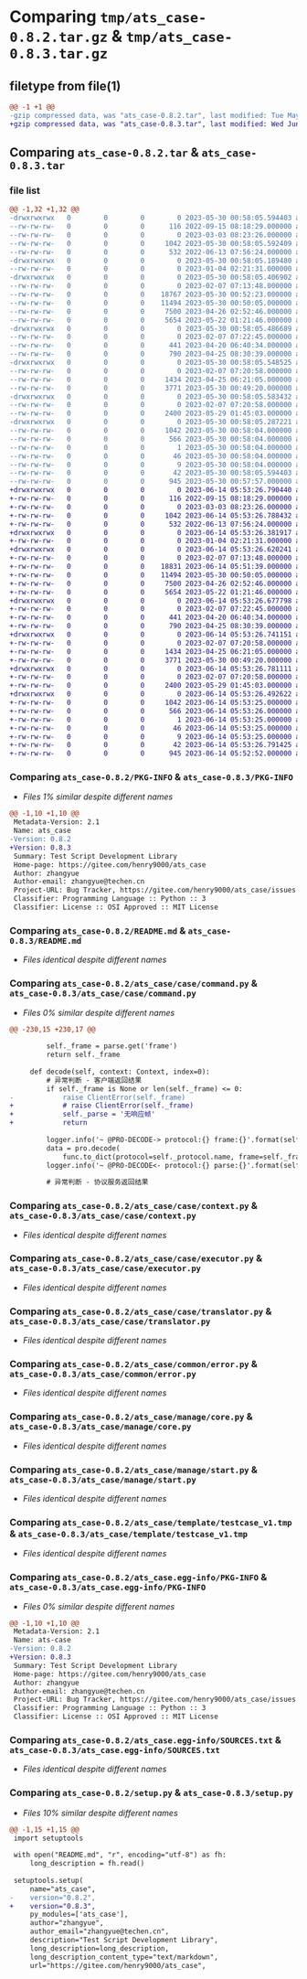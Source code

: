 # Comparing `tmp/ats_case-0.8.2.tar.gz` & `tmp/ats_case-0.8.3.tar.gz`

## filetype from file(1)

```diff
@@ -1 +1 @@
-gzip compressed data, was "ats_case-0.8.2.tar", last modified: Tue May 30 00:58:05 2023, max compression
+gzip compressed data, was "ats_case-0.8.3.tar", last modified: Wed Jun 14 05:53:26 2023, max compression
```

## Comparing `ats_case-0.8.2.tar` & `ats_case-0.8.3.tar`

### file list

```diff
@@ -1,32 +1,32 @@
-drwxrwxrwx   0        0        0        0 2023-05-30 00:58:05.594403 ats_case-0.8.2/
--rw-rw-rw-   0        0        0      116 2022-09-15 08:18:29.000000 ats_case-0.8.2/LICENSE
--rw-rw-rw-   0        0        0        0 2023-03-03 08:23:26.000000 ats_case-0.8.2/MANIFEST.in
--rw-rw-rw-   0        0        0     1042 2023-05-30 00:58:05.592409 ats_case-0.8.2/PKG-INFO
--rw-rw-rw-   0        0        0      532 2022-06-13 07:56:24.000000 ats_case-0.8.2/README.md
-drwxrwxrwx   0        0        0        0 2023-05-30 00:58:05.189480 ats_case-0.8.2/ats_case/
--rw-rw-rw-   0        0        0        0 2023-01-04 02:21:31.000000 ats_case-0.8.2/ats_case/__init__.py
-drwxrwxrwx   0        0        0        0 2023-05-30 00:58:05.406902 ats_case-0.8.2/ats_case/case/
--rw-rw-rw-   0        0        0        0 2023-02-07 07:13:48.000000 ats_case-0.8.2/ats_case/case/__init__.py
--rw-rw-rw-   0        0        0    18767 2023-05-30 00:52:23.000000 ats_case-0.8.2/ats_case/case/command.py
--rw-rw-rw-   0        0        0    11494 2023-05-30 00:50:05.000000 ats_case-0.8.2/ats_case/case/context.py
--rw-rw-rw-   0        0        0     7500 2023-04-26 02:52:46.000000 ats_case-0.8.2/ats_case/case/executor.py
--rw-rw-rw-   0        0        0     5654 2023-05-22 01:21:46.000000 ats_case-0.8.2/ats_case/case/translator.py
-drwxrwxrwx   0        0        0        0 2023-05-30 00:58:05.486689 ats_case-0.8.2/ats_case/common/
--rw-rw-rw-   0        0        0        0 2023-02-07 07:22:45.000000 ats_case-0.8.2/ats_case/common/__init__.py
--rw-rw-rw-   0        0        0      441 2023-04-20 06:40:34.000000 ats_case-0.8.2/ats_case/common/enum.py
--rw-rw-rw-   0        0        0      790 2023-04-25 08:30:39.000000 ats_case-0.8.2/ats_case/common/error.py
-drwxrwxrwx   0        0        0        0 2023-05-30 00:58:05.548525 ats_case-0.8.2/ats_case/manage/
--rw-rw-rw-   0        0        0        0 2023-02-07 07:20:58.000000 ats_case-0.8.2/ats_case/manage/__init__.py
--rw-rw-rw-   0        0        0     1434 2023-04-25 06:21:05.000000 ats_case-0.8.2/ats_case/manage/core.py
--rw-rw-rw-   0        0        0     3771 2023-05-30 00:49:20.000000 ats_case-0.8.2/ats_case/manage/start.py
-drwxrwxrwx   0        0        0        0 2023-05-30 00:58:05.583432 ats_case-0.8.2/ats_case/template/
--rw-rw-rw-   0        0        0        0 2023-02-07 07:20:58.000000 ats_case-0.8.2/ats_case/template/__init__.py
--rw-rw-rw-   0        0        0     2400 2023-05-29 01:45:03.000000 ats_case-0.8.2/ats_case/template/testcase_v1.tmp
-drwxrwxrwx   0        0        0        0 2023-05-30 00:58:05.287221 ats_case-0.8.2/ats_case.egg-info/
--rw-rw-rw-   0        0        0     1042 2023-05-30 00:58:04.000000 ats_case-0.8.2/ats_case.egg-info/PKG-INFO
--rw-rw-rw-   0        0        0      566 2023-05-30 00:58:04.000000 ats_case-0.8.2/ats_case.egg-info/SOURCES.txt
--rw-rw-rw-   0        0        0        1 2023-05-30 00:58:04.000000 ats_case-0.8.2/ats_case.egg-info/dependency_links.txt
--rw-rw-rw-   0        0        0       46 2023-05-30 00:58:04.000000 ats_case-0.8.2/ats_case.egg-info/requires.txt
--rw-rw-rw-   0        0        0        9 2023-05-30 00:58:04.000000 ats_case-0.8.2/ats_case.egg-info/top_level.txt
--rw-rw-rw-   0        0        0       42 2023-05-30 00:58:05.594403 ats_case-0.8.2/setup.cfg
--rw-rw-rw-   0        0        0      945 2023-05-30 00:57:57.000000 ats_case-0.8.2/setup.py
+drwxrwxrwx   0        0        0        0 2023-06-14 05:53:26.790440 ats_case-0.8.3/
+-rw-rw-rw-   0        0        0      116 2022-09-15 08:18:29.000000 ats_case-0.8.3/LICENSE
+-rw-rw-rw-   0        0        0        0 2023-03-03 08:23:26.000000 ats_case-0.8.3/MANIFEST.in
+-rw-rw-rw-   0        0        0     1042 2023-06-14 05:53:26.788432 ats_case-0.8.3/PKG-INFO
+-rw-rw-rw-   0        0        0      532 2022-06-13 07:56:24.000000 ats_case-0.8.3/README.md
+drwxrwxrwx   0        0        0        0 2023-06-14 05:53:26.381917 ats_case-0.8.3/ats_case/
+-rw-rw-rw-   0        0        0        0 2023-01-04 02:21:31.000000 ats_case-0.8.3/ats_case/__init__.py
+drwxrwxrwx   0        0        0        0 2023-06-14 05:53:26.620241 ats_case-0.8.3/ats_case/case/
+-rw-rw-rw-   0        0        0        0 2023-02-07 07:13:48.000000 ats_case-0.8.3/ats_case/case/__init__.py
+-rw-rw-rw-   0        0        0    18831 2023-06-14 05:51:39.000000 ats_case-0.8.3/ats_case/case/command.py
+-rw-rw-rw-   0        0        0    11494 2023-05-30 00:50:05.000000 ats_case-0.8.3/ats_case/case/context.py
+-rw-rw-rw-   0        0        0     7500 2023-04-26 02:52:46.000000 ats_case-0.8.3/ats_case/case/executor.py
+-rw-rw-rw-   0        0        0     5654 2023-05-22 01:21:46.000000 ats_case-0.8.3/ats_case/case/translator.py
+drwxrwxrwx   0        0        0        0 2023-06-14 05:53:26.677798 ats_case-0.8.3/ats_case/common/
+-rw-rw-rw-   0        0        0        0 2023-02-07 07:22:45.000000 ats_case-0.8.3/ats_case/common/__init__.py
+-rw-rw-rw-   0        0        0      441 2023-04-20 06:40:34.000000 ats_case-0.8.3/ats_case/common/enum.py
+-rw-rw-rw-   0        0        0      790 2023-04-25 08:30:39.000000 ats_case-0.8.3/ats_case/common/error.py
+drwxrwxrwx   0        0        0        0 2023-06-14 05:53:26.741151 ats_case-0.8.3/ats_case/manage/
+-rw-rw-rw-   0        0        0        0 2023-02-07 07:20:58.000000 ats_case-0.8.3/ats_case/manage/__init__.py
+-rw-rw-rw-   0        0        0     1434 2023-04-25 06:21:05.000000 ats_case-0.8.3/ats_case/manage/core.py
+-rw-rw-rw-   0        0        0     3771 2023-05-30 00:49:20.000000 ats_case-0.8.3/ats_case/manage/start.py
+drwxrwxrwx   0        0        0        0 2023-06-14 05:53:26.781111 ats_case-0.8.3/ats_case/template/
+-rw-rw-rw-   0        0        0        0 2023-02-07 07:20:58.000000 ats_case-0.8.3/ats_case/template/__init__.py
+-rw-rw-rw-   0        0        0     2400 2023-05-29 01:45:03.000000 ats_case-0.8.3/ats_case/template/testcase_v1.tmp
+drwxrwxrwx   0        0        0        0 2023-06-14 05:53:26.492622 ats_case-0.8.3/ats_case.egg-info/
+-rw-rw-rw-   0        0        0     1042 2023-06-14 05:53:25.000000 ats_case-0.8.3/ats_case.egg-info/PKG-INFO
+-rw-rw-rw-   0        0        0      566 2023-06-14 05:53:26.000000 ats_case-0.8.3/ats_case.egg-info/SOURCES.txt
+-rw-rw-rw-   0        0        0        1 2023-06-14 05:53:25.000000 ats_case-0.8.3/ats_case.egg-info/dependency_links.txt
+-rw-rw-rw-   0        0        0       46 2023-06-14 05:53:25.000000 ats_case-0.8.3/ats_case.egg-info/requires.txt
+-rw-rw-rw-   0        0        0        9 2023-06-14 05:53:25.000000 ats_case-0.8.3/ats_case.egg-info/top_level.txt
+-rw-rw-rw-   0        0        0       42 2023-06-14 05:53:26.791425 ats_case-0.8.3/setup.cfg
+-rw-rw-rw-   0        0        0      945 2023-06-14 05:52:52.000000 ats_case-0.8.3/setup.py
```

### Comparing `ats_case-0.8.2/PKG-INFO` & `ats_case-0.8.3/PKG-INFO`

 * *Files 1% similar despite different names*

```diff
@@ -1,10 +1,10 @@
 Metadata-Version: 2.1
 Name: ats_case
-Version: 0.8.2
+Version: 0.8.3
 Summary: Test Script Development Library
 Home-page: https://gitee.com/henry9000/ats_case
 Author: zhangyue
 Author-email: zhangyue@techen.cn
 Project-URL: Bug Tracker, https://gitee.com/henry9000/ats_case/issues
 Classifier: Programming Language :: Python :: 3
 Classifier: License :: OSI Approved :: MIT License
```

### Comparing `ats_case-0.8.2/README.md` & `ats_case-0.8.3/README.md`

 * *Files identical despite different names*

### Comparing `ats_case-0.8.2/ats_case/case/command.py` & `ats_case-0.8.3/ats_case/case/command.py`

 * *Files 0% similar despite different names*

```diff
@@ -230,15 +230,17 @@
 
         self._frame = parse.get('frame')
         return self._frame
 
     def decode(self, context: Context, index=0):
         # 异常判断 - 客户端返回结果
         if self._frame is None or len(self._frame) <= 0:
-            raise ClientError(self._frame)
+            # raise ClientError(self._frame)
+            self._parse = '无响应帧'
+            return
 
         logger.info('~ @PRO-DECODE-> protocol:{} frame:{}'.format(self._protocol, self._frame))
         data = pro.decode(
             func.to_dict(protocol=self._protocol.name, frame=self._frame, session_key=context.test_sn))
         logger.info('~ @PRO-DECODE<- protocol:{} parse:{}'.format(self._protocol, data))
 
         # 异常判断 - 协议服务返回结果
```

### Comparing `ats_case-0.8.2/ats_case/case/context.py` & `ats_case-0.8.3/ats_case/case/context.py`

 * *Files identical despite different names*

### Comparing `ats_case-0.8.2/ats_case/case/executor.py` & `ats_case-0.8.3/ats_case/case/executor.py`

 * *Files identical despite different names*

### Comparing `ats_case-0.8.2/ats_case/case/translator.py` & `ats_case-0.8.3/ats_case/case/translator.py`

 * *Files identical despite different names*

### Comparing `ats_case-0.8.2/ats_case/common/error.py` & `ats_case-0.8.3/ats_case/common/error.py`

 * *Files identical despite different names*

### Comparing `ats_case-0.8.2/ats_case/manage/core.py` & `ats_case-0.8.3/ats_case/manage/core.py`

 * *Files identical despite different names*

### Comparing `ats_case-0.8.2/ats_case/manage/start.py` & `ats_case-0.8.3/ats_case/manage/start.py`

 * *Files identical despite different names*

### Comparing `ats_case-0.8.2/ats_case/template/testcase_v1.tmp` & `ats_case-0.8.3/ats_case/template/testcase_v1.tmp`

 * *Files identical despite different names*

### Comparing `ats_case-0.8.2/ats_case.egg-info/PKG-INFO` & `ats_case-0.8.3/ats_case.egg-info/PKG-INFO`

 * *Files 0% similar despite different names*

```diff
@@ -1,10 +1,10 @@
 Metadata-Version: 2.1
 Name: ats-case
-Version: 0.8.2
+Version: 0.8.3
 Summary: Test Script Development Library
 Home-page: https://gitee.com/henry9000/ats_case
 Author: zhangyue
 Author-email: zhangyue@techen.cn
 Project-URL: Bug Tracker, https://gitee.com/henry9000/ats_case/issues
 Classifier: Programming Language :: Python :: 3
 Classifier: License :: OSI Approved :: MIT License
```

### Comparing `ats_case-0.8.2/ats_case.egg-info/SOURCES.txt` & `ats_case-0.8.3/ats_case.egg-info/SOURCES.txt`

 * *Files identical despite different names*

### Comparing `ats_case-0.8.2/setup.py` & `ats_case-0.8.3/setup.py`

 * *Files 10% similar despite different names*

```diff
@@ -1,15 +1,15 @@
 import setuptools
 
 with open("README.md", "r", encoding="utf-8") as fh:
     long_description = fh.read()
 
 setuptools.setup(
     name="ats_case",
-    version="0.8.2",
+    version="0.8.3",
     py_modules=['ats_case'],
     author="zhangyue",
     author_email="zhangyue@techen.cn",
     description="Test Script Development Library",
     long_description=long_description,
     long_description_content_type="text/markdown",
     url="https://gitee.com/henry9000/ats_case",
```

